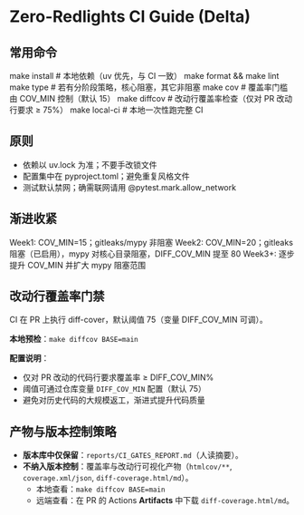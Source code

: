 # Zero-Redlights CI Guide (Delta)

## 常用命令

make install     # 本地依赖（uv 优先，与 CI 一致）
make format && make lint
make type        # 若有分阶段策略，核心阻塞，其它非阻塞
make cov         # 覆盖率门槛由 COV_MIN 控制（默认 15）
make diffcov     # 改动行覆盖率检查（仅对 PR 改动行要求 ≥ 75%）
make local-ci    # 本地一次性跑完整 CI

## 原则

- 依赖以 uv.lock 为准；不要手改锁文件
- 配置集中在 pyproject.toml；避免重复风格文件
- 测试默认禁网；确需联网请用 @pytest.mark.allow_network

## 渐进收紧

Week1: COV_MIN=15；gitleaks/mypy 非阻塞
Week2: COV_MIN=20；gitleaks 阻塞（已启用），mypy 对核心目录阻塞，DIFF_COV_MIN 提至 80
Week3+: 逐步提升 COV_MIN 并扩大 mypy 阻塞范围

## 改动行覆盖率门禁

CI 在 PR 上执行 diff-cover，默认阈值 75（变量 DIFF_COV_MIN 可调）。

**本地预检**：`make diffcov BASE=main`

**配置说明**：

- 仅对 PR 改动的代码行要求覆盖率 ≥ DIFF_COV_MIN%
- 阈值可通过仓库变量 `DIFF_COV_MIN` 配置（默认 75）
- 避免对历史代码的大规模返工，渐进式提升代码质量

## 产物与版本控制策略

- **版本库中仅保留**：`reports/CI_GATES_REPORT.md`（人读摘要）。
- **不纳入版本控制**：覆盖率与改动行可视化产物（`htmlcov/**`, `coverage.xml/json`, `diff-coverage.html/md`）。
  - 本地查看：`make diffcov BASE=main`
  - 远端查看：在 PR 的 Actions **Artifacts** 中下载 `diff-coverage.html/md`。

